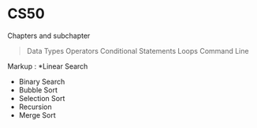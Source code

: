 # CS50

Chapters and subchapter

> Data Types
> Operators
> Conditional Statements
> Loops
> Command Line


 Markup : *Linear Search
* Binary Search
* Bubble Sort
* Selection Sort
* Recursion
* Merge Sort

